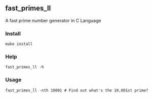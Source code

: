 ## fast_primes_ll
A fast prime number generator in C Language

### Install
```make install```

### Help
```fast_primes_ll -h```

### Usage
```fast_primes_ll -nth 10001 # Find out what's the 10,001st prime?```
